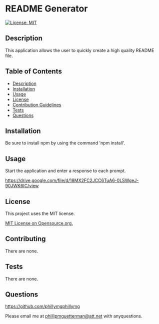 
  # README Generator

  [![License: MIT](https://img.shields.io/badge/License-MIT-yellow.svg)](https://opensource.org/licenses/MIT)
## Description

This application allows the user to quickly create a high quality README file.

## Table of Contents
* [Description](#description)
* [Installation](#installation)
* [Usage](#usage)
* [License](#license)
* [Contribution Guidelines](#contributing)
* [Tests](#tests)
* [Questions](#questions) 

## Installation

Be sure to install npm by using the command 'npm install'.

## Usage

Start the application and enter a response to each prompt.

https://drive.google.com/file/d/18MX2FC2JCC6TuA6-0LSWgeJ-90JWK6IC/view


## License
This project uses the MIT license.

[MIT License on Opensource.org.](https://opensource.org/license/mit/)


## Contributing

There are none.

## Tests

There are none.

## Questions

https://github.com/phillymgphillymg

Please email me at phillipmguetterman@att.net with anyquestions.
 
